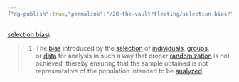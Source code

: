 ```yaml
---
{"dg-publish":true,"permalink":"/20-the-vault/fleeting/selection-bias/"}
---
```


[selection bias](https://en.m.wiktionary.org/wiki/selection_bias#English)\

>1. The [bias](https://en.m.wiktionary.org/wiki/bias#English "bias") introduced by the [selection](https://en.m.wiktionary.org/wiki/selection#English "selection") of [individuals](https://en.m.wiktionary.org/wiki/individual#English "individual"), [groups](https://en.m.wiktionary.org/wiki/group#English "group"), or [data](https://en.m.wiktionary.org/wiki/data#English "data") for analysis in such a way that proper [randomization](https://en.m.wiktionary.org/wiki/randomization#English "randomization") is not achieved, thereby ensuring that the sample obtained is not representative of the population intended to be [analyzed](https://en.m.wiktionary.org/wiki/analyze#English "analyze").